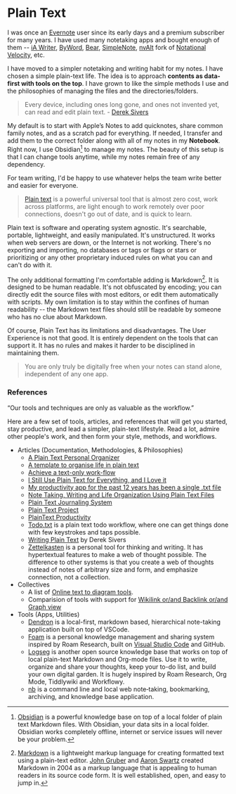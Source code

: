 # Plain Text

I was once an [Evernote](https://evernote.com) user since its early days and a premium subscriber for many years. I have used many notetaking apps and bought enough of them -- [iA Writer](https://ia.net/writer), [ByWord](https://bywordapp.com), [Bear](https://bear.app), [SimpleNote](https://simplenote.com), [nvAlt](https://brettterpstra.com/projects/nvalt/) fork of [Notational Velocity](https://notational.net/), etc.

I have moved to a simpler notetaking and writing habit for my notes. I have chosen a simple plain-text life. The idea is to approach __contents as data-first with tools on the top__. I have grown to like the simple methods I use and the philosophies of managing the files and the directories/folders.

> Every device, including ones long gone, and ones not invented yet, can read and edit plain text. - [Derek Sivers](https://sive.rs/plaintext)

My default is to start with Apple’s Notes to add quicknotes, share common family notes,  and as a scratch pad for everything. If needed, I transfer and add them to the correct folder along with all of my notes in my __Notebook__. Right now, I use Obsidian[^Obsidian] to manage my notes. The beauty of this setup is that I can change tools anytime, while my notes remain free of any dependency.

For team writing, I'd be happy to use whatever helps the team write better and easier for everyone.

> [Plain text](https://en.wikipedia.org/wiki/Plain_text) is a powerful universal tool that is almost zero cost, work across platforms, are light enough to work remotely over poor connections, doesn't go out of date, and is quick to learn.

Plain text is software and operating system agnostic. It's searchable, portable, lightweight, and easily manipulated. It's unstructured. It works when web servers are down, or the Internet is not working. There's no exporting and importing, no databases or tags or flags or stars or prioritizing or any other proprietary induced rules on what you can and can't do with it.

The only additional formatting I'm comfortable adding is Markdown[^Markdown]. It is designed to be human readable. It's not obfuscated by encoding; you can directly edit the source files with most editors, or edit them automatically with scripts. My own limitation is to stay within the confines of human readability -- the Markdown text files should still be readable by someone who has no clue about Markdown.

Of course, Plain Text has its limitations and disadvantages. The User Experience is not that good. It is entirely dependent on the tools that can support it. It has no rules and makes it harder to be disciplined in maintaining them.

> You are only truly be digitally free when your notes can stand alone, independent of any one app.

### References

“Our tools and techniques are only as valuable as the workflow.”

Here are a few set of tools, articles, and references that will get you started, stay productive, and lead a simpler, plain-text lifestyle. Read a lot, admire other people's work, and then form your style, methods, and workflows.

- Articles (Documentation, Methodologies, & Philosophies)
	- [A Plain Text Personal Organizer](https://danlucraft.com/blog/2008/04/plain-text-organizer/)
	- [A template to organise life in plain text](https://github.com/jukil/plain-text-life)
	- [Achieve a text-only work-flow](http://donlelek.github.io/2015-03-09-text-only-workflow/)
	- [I Still Use Plain Text for Everything, and I Love it](https://lifehacker.com/i-still-use-plain-text-for-everything-and-i-love-it-1758380840)
	- [My productivity app for the past 12 years has been a single .txt file](https://jeffhuang.com/productivity_text_file/)
	- [Note Taking, Writing and Life Organization Using Plain Text Files](http://www.markwk.com/plain-text-life.html)
	- [Plain Text Journaling System](https://georgecoghill.wordpress.com/plain-text/)
	- [Plain Text Project](https://plaintextproject.online/)
	- [PlainText Productivity](http://plaintext-productivity.net)
	- [Todo.txt](http://todotxt.org/) is a plain text todo workflow, where one can get things done with few keystrokes and taps possible.
	- [Writing Plain Text](https://sive.rs/plaintext) by Derek Sivers
	- [Zettelkasten](https://zettelkasten.de/introduction/) is a personal tool for thinking and writing. It has hypertextual features to make a web of thought possible. The difference to other systems is that you create a web of thoughts instead of notes of arbitrary size and form, and emphasize connection, not a collection.
- Collectives
	- A list of [Online text to diagram tools](https://xosh.org/text-to-diagram/).
	- Comparision of tools with support for [Wikilink or/and Backlink or/and Graph view](https://www.notion.so/db13644f08144495ad9877f217a161a1)
- Tools (Apps, Utilities)
	- [Dendron](https://github.com/dendronhq/dendron) is a local-first, markdown based, hierarchical note-taking application built on top of VSCode.
	- [Foam](https://github.com/foambubble/foam) is a personal knowledge management and sharing system inspired by Roam Research, built on [Visual Studio Code](https://code.visualstudio.com) and GitHub.
	- [Logseg](https://logseq.com) is another open source knowledge base that works on top of local plain-text Markdown and Org-mode files. Use it to write, organize and share your thoughts, keep your to-do list, and build your own digital garden. It is hugely inspired by Roam Research, Org Mode, Tiddlywiki and Workflowy.
	- [nb](https://xwmx.github.io/nb/) is a command line and local web note‑taking, bookmarking, archiving, and knowledge base application.

[^Obsidian]: [Obsidian](https://obsidian.md) is a powerful knowledge base on top of a local folder of plain text Markdown files. With Obsidian, your data sits in a local folder. Obsidian works completely offline, internet or service issues will never be your problem.

[^Markdown]: [Markdown](https://en.wikipedia.org/wiki/Markdown) is a lightweight markup language for creating formatted text using a plain-text editor. [John Gruber](https://en.wikipedia.org/wiki/John_Gruber) and [Aaron Swartz](https://en.wikipedia.org/wiki/Aaron_Swartz) created Markdown in 2004 as a markup language that is appealing to human readers in its source code form. It is well established, open, and easy to jump in.